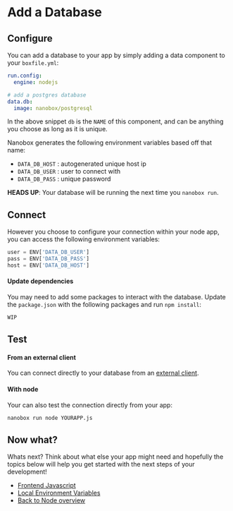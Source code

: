# Add a Database

## Configure
You can add a database to your app by simply adding a data component to your `boxfile.yml`:

<div class="meta expand" data-method="snippet" data-params="data.db" ></div>

```yaml
run.config:
  engine: nodejs

# add a postgres database
data.db:
  image: nanobox/postgresql
```

In the above snippet `db` is the `NAME` of this component, and can be anything you choose as long as it is unique.

Nanobox generates the following environment variables based off that name:

* `DATA_DB_HOST` : autogenerated unique host ip
* `DATA_DB_USER` : user to connect with
* `DATA_DB_PASS` : unique password

**HEADS UP**: Your database will be running the next time you `nanobox run`.

## Connect
However you choose to configure your connection within your node app, you can access the following environment variables:

```javascript
user = ENV['DATA_DB_USER']
pass = ENV['DATA_DB_PASS']
host = ENV['DATA_DB_HOST']
```

#### Update dependencies
You may need to add some packages to interact with the database. Update the `package.json` with the following packages and run `npm install`:

```bash
WIP
```

## Test

#### From an external client
You can connect directly to your database from an <a href="https://docs.nanobox.io/local-dev/managing-local-data/" target="\_blank">external client</a>.

#### With node
Your can also test the connection directly from your app:

```bash
nanobox run node YOURAPP.js
```

## Now what?
Whats next? Think about what else your app might need and hopefully the topics below will help you get started with the next steps of your development!

* [Frontend Javascript](/nodejs/generic/frontend-javascript)
* [Local Environment Variables](/nodejs/generic/local-evars)
* [Back to Node overview](/nodejs/generic/)
